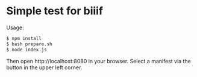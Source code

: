# Simple test for biiif

Usage:

```bash
$ npm install
$ bash prepare.sh
$ node index.js
```

Then open http://localhost:8080 in your browser. Select a manifest via the button in the upper left corner.
